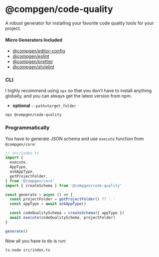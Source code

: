 # @compgen/code-quality

A robust generator for installing your favorite code quality tools for your project.

#### Micro Generators Included

- [@compgen/editor-config](/packages/micro-generators/editor-config)
- [@compgen/eslint](/packages/micro-generators/eslint)
- [@compgen/prettier](/packages/micro-generators/prettier)
- [@compgen/stylelint](/packages/micro-generators/stylelint)

### CLI

I highly recommend using `npx` so that you don't have to install anything globally, and you can always get the latest version from npm.

- **optional** `--path=target_folder`

```bash
npx @compgen/code-quality
```

### Programmatically

You have to generate JSON schema and use `execute` function from `@compgen/core`:

```ts
// src/index.ts
import {
  execute,
  AppType,
  askAppType,
  getProjectFolder,
} from '@compgen/core'
import { createSchema } from '@compgen/code-quality'

const generate = async () => {
  const projectFolder = getProjectFolder() ?? '.'
  const appType = await askAppType()

  const codeQualitySchema = createSchema({ appType })
  await execute(codeQualitySchema, projectFolder)
}

generate()
```

Now all you have to do is run:

```
ts-node src/index.ts
```

